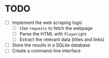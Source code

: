 # TODO

- [ ] Implement the web scraping logic
  - [ ] Use `requests` to fetch the webpage
  - [ ] Parse the HTML with `Playwright`
  - [ ] Extract the relevant data (titles and links)
- [ ] Store the results in a SQLite database
- [ ] Create a command-line interface

